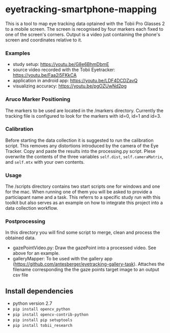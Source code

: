 # eyetracking-smartphone-mapping
This is a tool to map eye tracking data optained with the Tobii Pro Glasses 2 to a mobile screen. The screen is recognised by four markers each fixed to one of the screen's corners. Output is a video just containing the phone's screen and coordinates relative to it.

### Examples
* study setup: https://youtu.be/G8e6BhmDbmE
* source video recorded with the Tobii Eyetracker: https://youtu.be/Faa2i5FKkCA
* application in android app: https://youtu.be/LDF4DCDZavQ
* visualizing accuracy: https://youtu.be/pgOZUwNd2pg

### Aruco Marker Positioning
The markers to be used are located in the /markers directory. Currently the tracking file is configured to look for the markers with id=0, id=1 and id=3.

### Calibration
Before starting the data collection it is suggested to run the calibration script. This removes any distortions introduced by the camera of the Eye Tracker. Copy and paste the results into the processing.py script. Plese overwrite the contents of the three variables ```self.dist```, ```self.cameraMatrix```, and ```self.mtx``` with your own contents.

### Usage
The /scripts directory contains two start scripts one for windows and one for the mac. When running one of them you will be asked to provide a particiapant name and a task. This referrs to a specific study run with this toolkit but also serves as an example on how to integrate this project into a data collection workflow.

### Postprocessing
In this directory you will find some script to merge, clean and process the obtained data.
* gazePointVideo.py: Draw the gazePoint into a processed video. See above for an example.
* galleryMapper: To be used with the gallery app (https://github.com/antesberger/eyetracking-gallery-task). Attaches the filename corresponding the the gaze points target image to an output csv file

## Install dependencies
* python version 2.7
* ```pip install opencv_python```
* ```pip install opencv-contrib-python```
* ```pip install pip setuptools```
* ```pip install tobii_research```
